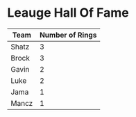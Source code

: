 # Leauge Hall Of Fame

Team|Number of Rings
----|---------------
Shatz|3
Brock|3
Gavin|2
Luke |2
Jama |1
Mancz|1
